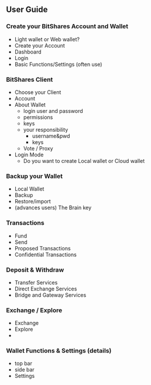 ## User Guide

### Create your BitShares Account and Wallet
- Light wallet or Web wallet?
- Create your Account
- Dashboard
- Login
- Basic Functions/Settings (often use)

### BitShares Client
- Choose your Client
- Account
- About Wallet
   - login user and password
   - permissions 
   - keys  
   - your responsibility
      - username&pwd
      - keys
   - Vote / Proxy
- Login Mode
   - Do you want to create Local wallet or Cloud wallet

### Backup your Wallet
   - Local Wallet
   - Backup
   - Restore/import
   - (advances users) The Brain key
   
### Transactions
- Fund
- Send
- Proposed Transactions
- Confidential Transactions

### Deposit & Withdraw
- Transfer  Services
- Direct Exchange Services
- Bridge and Gateway Services

### Exchange / Explore
- Exchange
- Explore
- 

### Wallet Functions & Settings (details)
- top bar
- side bar
- Settings

